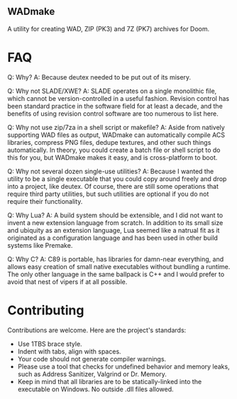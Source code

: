 WADmake
-------

A utility for creating WAD, ZIP (PK3) and 7Z (PK7) archives for Doom.

FAQ
===

Q: Why?
A: Because deutex needed to be put out of its misery.

Q: Why not SLADE/XWE?
A: SLADE operates on a single monolithic file, which cannot be version-controlled in a useful fashion.  Revision control has been standard practice in the software field for at least a decade, and the benefits of using revision control software are too numerous to list here.

Q: Why not use zip/7za in a shell script or makefile?
A: Aside from natively supporting WAD files as output, WADmake can automatically compile ACS libraries, compress PNG files, dedupe textures, and other such things automatically.  In theory, you could create a batch file or shell script to do this for you, but WADmake makes it easy, and is cross-platform to boot.

Q: Why not several dozen single-use utilities?
A: Because I wanted the utility to be a single executable that you could copy around freely and drop into a project, like deutex.  Of course, there are still some operations that require third party utilities, but such utilities are optional if you do not require their functionality.

Q: Why Lua?
A: A build system should be extensible, and I did not want to invent a new extension language from scratch.  In addition to its small size and ubiquity as an extension language, Lua seemed like a natrual fit as it originated as a configuration language and has been used in other build systems like Premake.

Q: Why C?
A: C89 is portable, has libraries for damn-near everything, and allows easy creation of small native executables without bundling a runtime.  The only other language in the same ballpack is C++ and I would prefer to avoid that nest of vipers if at all possible.

Contributing
============

Contributions are welcome.  Here are the project's standards:

- Use 1TBS brace style.
- Indent with tabs, align with spaces.
- Your code should not generate compiler warnings.
- Please use a tool that checks for undefined behavior and memory leaks, such as Address Sanitizer, Valgrind or Dr. Memory.
- Keep in mind that all libraries are to be statically-linked into the executable on Windows.  No outside .dll files allowed.
